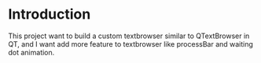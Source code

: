 # Introduction
This project want to build a custom textbrowser similar to QTextBrowser in QT, and I want add more feature to textbrowser like processBar and waiting dot animation.

